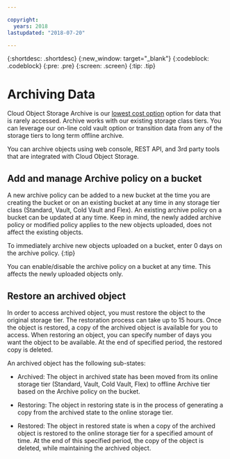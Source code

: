 ```yaml
---

copyright:
  years: 2018
lastupdated: "2018-07-20"

---
```

{:shortdesc: .shortdesc}
{:new_window: target="_blank"}
{:codeblock: .codeblock}
{:pre: .pre}
{:screen: .screen}
{:tip: .tip}


# Archiving Data

Cloud Object Storage Archive is our [lowest cost option](
https://www.ibm.com/cloud-computing/bluemix/pricing-object-storage) option for data that is rarely accessed. Archive works with our existing storage class tiers. You can leverage our on-line cold vault option or transition data from any of the storage tiers to long term offline archive.

You can archive objects using web console, REST API, and 3rd party tools that are integrated with Cloud Object Storage. 


## Add and manage Archive policy on a bucket

A new archive policy can be added to a new bucket at the time you are creating the bucket or on an existing bucket at any time in any storage tier class (Standard, Vault, Cold Vault and Flex). An existing archive policy on a bucket can be updated at any time. Keep in mind, the newly added archive policy or modified policy applies to the new objects uploaded, does not affect the existing objects.


To immediately archive new objects uploaded on a bucket, enter 0 days on the archive policy.
{:tip}

You can enable/disable the archive policy on a bucket at any time. This affects the newly uploaded objects only.


## Restore an archived object

In order to access archived object, you must restore the object to the original storage tier. The restoration process can take up to 15 hours. Once the object is restored, a copy of the archived object is available for you to access. When restoring an object, you can specify number of days you want the object to be available. At the end of specified period, the restored copy is deleted.

An archived object has the following sub-states:

* Archived: The object in archived state has been moved from its online storage tier (Standard, Vault, Cold Vault, Flex) to offline Archive tier based on the Archive policy on the bucket.

* Restoring: The object in restoring state is in the process of generating a copy from the archived state to the online storage tier.

* Restored: The object in restored state is when a copy of the archived object is restored to the online storage tier for a specified amount of time. At the end of this specified period, the copy of the object is deleted, while maintaining the archived object.
